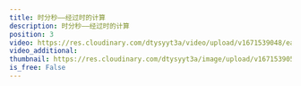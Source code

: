 ```yaml
---
title: 时分秒——经过时的计算
description: 时分秒——经过时的计算
position: 3
video: https://res.cloudinary.com/dtysyyt3a/video/upload/v1671539048/easymath/3年级上/01单元时分秒/rbiusikbg8c7og1wk9an.mp4
video_additional: 
thumbnail: https://res.cloudinary.com/dtysyyt3a/image/upload/v1671539050/easymath/3年级上/01单元时分秒/zxzinva1yrvolutelwec.png
is_free: False
---
```

